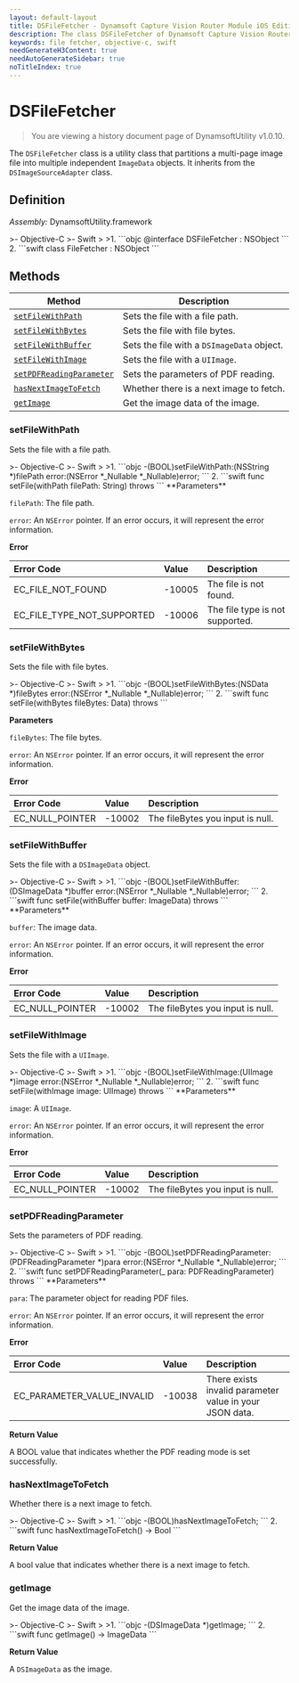 ```yaml
---
layout: default-layout
title: DSFileFetcher - Dynamsoft Capture Vision Router Module iOS Edition API Reference
description: The class DSFileFetcher of Dynamsoft Capture Vision Router Module is a utility class that partitions a multi-page image file into multiple independent ImageData objects.
keywords: file fetcher, objective-c, swift
needGenerateH3Content: true
needAutoGenerateSidebar: true
noTitleIndex: true
---
```


# DSFileFetcher

> You are viewing a history document page of DynamsoftUtility v1.0.10.

The `DSFileFetcher` class is a utility class that partitions a multi-page image file into multiple independent `ImageData` objects. It inherits from the `DSImageSourceAdapter` class.

## Definition

*Assembly:* DynamsoftUtility.framework

<div class="sample-code-prefix"></div>
>- Objective-C
>- Swift
>
>1. 
```objc
@interface DSFileFetcher : NSObject
```
2. 
```swift
class FileFetcher : NSObject
```

## Methods

| Method | Description |
| ------ | ----------- |
| [`setFileWithPath`](#setfilewithpath) | Sets the file with a file path. |
| [`setFileWithBytes`](#setfilewithbytes) | Sets the file with file bytes. |
| [`setFileWithBuffer`](#setfilewithbuffer) | Sets the file with a `DSImageData` object. |
| [`setFileWithImage`](#setfilewithimage) | Sets the file with a `UIImage`. |
| [`setPDFReadingParameter`](#setpdfreadingparameter) | Sets the parameters of PDF reading. |
| [`hasNextImageToFetch`](#hasnextimagetofetch) | Whether there is a next image to fetch. |
| [`getImage`](#getimage) | Get the image data of the image. |

### setFileWithPath

Sets the file with a file path.

<div class="sample-code-prefix"></div>
>- Objective-C
>- Swift
>
>1. 
```objc
-(BOOL)setFileWithPath:(NSString *)filePath
                 error:(NSError *_Nullable *_Nullable)error;
```
2. 
```swift
func setFile(withPath filePath: String) throws
```
**Parameters**

`filePath`: The file path.

`error`: An `NSError` pointer. If an error occurs, it will represent the error information.

**Error**

| Error Code | Value | Description |
| :--------- | :---- | :---------- |
| EC_FILE_NOT_FOUND | -10005 | The file is not found. |
| EC_FILE_TYPE_NOT_SUPPORTED | -10006 | The file type is not supported. |

### setFileWithBytes

Sets the file with file bytes.

<div class="sample-code-prefix"></div>
>- Objective-C
>- Swift
>
>1. 
```objc
-(BOOL)setFileWithBytes:(NSData *)fileBytes
                  error:(NSError *_Nullable *_Nullable)error;
```
2. 
```swift
func setFile(withBytes fileBytes: Data) throws
```

**Parameters**

`fileBytes`: The file bytes.

`error`: An `NSError` pointer. If an error occurs, it will represent the error information.

**Error**

| Error Code | Value | Description |
| :--------- | :---- | :---------- |
| EC_NULL_POINTER | -10002 | The fileBytes you input is null. |

### setFileWithBuffer

Sets the file with a `DSImageData` object.

<div class="sample-code-prefix"></div>
>- Objective-C
>- Swift
>
>1. 
```objc
-(BOOL)setFileWithBuffer:(DSImageData *)buffer
                   error:(NSError *_Nullable *_Nullable)error;
```
2. 
```swift
func setFile(withBuffer buffer: ImageData) throws
```
**Parameters**

`buffer`: The image data.

`error`: An `NSError` pointer. If an error occurs, it will represent the error information.

**Error**

| Error Code | Value | Description |
| :--------- | :---- | :---------- |
| EC_NULL_POINTER | -10002 | The fileBytes you input is null. |

### setFileWithImage

Sets the file with a `UIImage`.

<div class="sample-code-prefix"></div>
>- Objective-C
>- Swift
>
>1. 
```objc
-(BOOL)setFileWithImage:(UIImage *)image
                  error:(NSError *_Nullable *_Nullable)error;
```
2. 
```swift
func setFile(withImage image: UIImage) throws
```
**Parameters**

`image`: A `UIImage`.

`error`: An `NSError` pointer. If an error occurs, it will represent the error information.

**Error**

| Error Code | Value | Description |
| :--------- | :---- | :---------- |
| EC_NULL_POINTER | -10002 | The fileBytes you input is null. |

### setPDFReadingParameter

Sets the parameters of PDF reading.

<div class="sample-code-prefix"></div>
>- Objective-C
>- Swift
>
>1. 
```objc
-(BOOL)setPDFReadingParameter:(PDFReadingParameter *)para
                        error:(NSError *_Nullable *_Nullable)error;
```
2. 
```swift
func setPDFReadingParameter(_ para: PDFReadingParameter) throws
```
**Parameters**

`para`: The parameter object for reading PDF files.

`error`: An `NSError` pointer. If an error occurs, it will represent the error information.

**Error**

| Error Code | Value | Description |
| :--------- | :---- | :---------- |
| EC_PARAMETER_VALUE_INVALID | -10038 | There exists invalid parameter value in your JSON data. |

**Return Value**

A BOOL value that indicates whether the PDF reading mode is set successfully.

### hasNextImageToFetch

Whether there is a next image to fetch.

<div class="sample-code-prefix"></div>
>- Objective-C
>- Swift
>
>1. 
```objc
-(BOOL)hasNextImageToFetch;
```
2. 
```swift
func hasNextImageToFetch() -> Bool
```

**Return Value**

A bool value that indicates whether there is a next image to fetch.

### getImage

Get the image data of the image.

<div class="sample-code-prefix"></div>
>- Objective-C
>- Swift
>
>1. 
```objc
-(DSImageData *)getImage;
```
2. 
```swift
func getImage() -> ImageData
```

**Return Value**

A `DSImageData` as the image.
